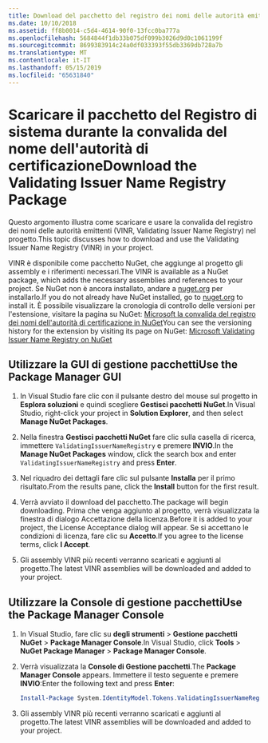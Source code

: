 ```yaml
---
title: Download del pacchetto del registro dei nomi delle autorità emittenti
ms.date: 10/10/2018
ms.assetid: ff8b0014-c5d4-4614-90f0-13fcc0ba777a
ms.openlocfilehash: 5684844f1db33b075df099b3026d9d0c1061199f
ms.sourcegitcommit: 8699383914c24a0df033393f55db3369db728a7b
ms.translationtype: MT
ms.contentlocale: it-IT
ms.lasthandoff: 05/15/2019
ms.locfileid: "65631840"
---
```

# <a name="download-the-validating-issuer-name-registry-package"></a><span data-ttu-id="4a621-102">Scaricare il pacchetto del Registro di sistema durante la convalida del nome dell'autorità di certificazione</span><span class="sxs-lookup"><span data-stu-id="4a621-102">Download the Validating Issuer Name Registry Package</span></span>

<span data-ttu-id="4a621-103">Questo argomento illustra come scaricare e usare la convalida del registro dei nomi delle autorità emittenti (VINR, Validating Issuer Name Registry) nel progetto.</span><span class="sxs-lookup"><span data-stu-id="4a621-103">This topic discusses how to download and use the Validating Issuer Name Registry (VINR) in your project.</span></span>

<span data-ttu-id="4a621-104">VINR è disponibile come pacchetto NuGet, che aggiunge al progetto gli assembly e i riferimenti necessari.</span><span class="sxs-lookup"><span data-stu-id="4a621-104">The VINR is available as a NuGet package, which adds the necessary assemblies and references to your project.</span></span> <span data-ttu-id="4a621-105">Se NuGet non è ancora installato, andare a [nuget.org](https://nuget.org) per installarlo.</span><span class="sxs-lookup"><span data-stu-id="4a621-105">If you do not already have NuGet installed, go to [nuget.org](https://nuget.org) to install it.</span></span> <span data-ttu-id="4a621-106">È possibile visualizzare la cronologia di controllo delle versioni per l'estensione, visitare la pagina su NuGet: [Microsoft la convalida del registro dei nomi dell'autorità di certificazione in NuGet](https://nuget.org/packages/System.IdentityModel.Tokens.ValidatingIssuerNameRegistry/)</span><span class="sxs-lookup"><span data-stu-id="4a621-106">You can see the versioning history for the extension by visiting its page on NuGet: [Microsoft Validating Issuer Name Registry on NuGet](https://nuget.org/packages/System.IdentityModel.Tokens.ValidatingIssuerNameRegistry/)</span></span>

## <a name="use-the-package-manager-gui"></a><span data-ttu-id="4a621-107">Utilizzare la GUI di gestione pacchetti</span><span class="sxs-lookup"><span data-stu-id="4a621-107">Use the Package Manager GUI</span></span>

1. <span data-ttu-id="4a621-108">In Visual Studio fare clic con il pulsante destro del mouse sul progetto in **Esplora soluzioni** e quindi scegliere **Gestisci pacchetti NuGet**.</span><span class="sxs-lookup"><span data-stu-id="4a621-108">In Visual Studio, right-click your project in **Solution Explorer**, and then select **Manage NuGet Packages**.</span></span>

2. <span data-ttu-id="4a621-109">Nella finestra **Gestisci pacchetti NuGet** fare clic sulla casella di ricerca, immettere `ValidatingIssuerNameRegistry` e premere **INVIO**.</span><span class="sxs-lookup"><span data-stu-id="4a621-109">In the **Manage NuGet Packages** window, click the search box and enter `ValidatingIssuerNameRegistry` and press **Enter**.</span></span>

3. <span data-ttu-id="4a621-110">Nel riquadro dei dettagli fare clic sul pulsante **Installa** per il primo risultato.</span><span class="sxs-lookup"><span data-stu-id="4a621-110">From the results pane, click the **Install** button for the first result.</span></span>

4. <span data-ttu-id="4a621-111">Verrà avviato il download del pacchetto.</span><span class="sxs-lookup"><span data-stu-id="4a621-111">The package will begin downloading.</span></span> <span data-ttu-id="4a621-112">Prima che venga aggiunto al progetto, verrà visualizzata la finestra di dialogo Accettazione della licenza.</span><span class="sxs-lookup"><span data-stu-id="4a621-112">Before it is added to your project, the License Acceptance dialog will appear.</span></span> <span data-ttu-id="4a621-113">Se si accettano le condizioni di licenza, fare clic su **Accetto**.</span><span class="sxs-lookup"><span data-stu-id="4a621-113">If you agree to the license terms, click **I Accept**.</span></span>

5. <span data-ttu-id="4a621-114">Gli assembly VINR più recenti verranno scaricati e aggiunti al progetto.</span><span class="sxs-lookup"><span data-stu-id="4a621-114">The latest VINR assemblies will be downloaded and added to your project.</span></span>

## <a name="use-the-package-manager-console"></a><span data-ttu-id="4a621-115">Utilizzare la Console di gestione pacchetti</span><span class="sxs-lookup"><span data-stu-id="4a621-115">Use the Package Manager Console</span></span>

1. <span data-ttu-id="4a621-116">In Visual Studio, fare clic su **degli strumenti** > **Gestione pacchetti NuGet** > **Package Manager Console**.</span><span class="sxs-lookup"><span data-stu-id="4a621-116">In Visual Studio, click **Tools** > **NuGet Package Manager** > **Package Manager Console**.</span></span>

2. <span data-ttu-id="4a621-117">Verrà visualizzata la **Console di Gestione pacchetti**.</span><span class="sxs-lookup"><span data-stu-id="4a621-117">The **Package Manager Console** appears.</span></span> <span data-ttu-id="4a621-118">Immettere il testo seguente e premere **INVIO**:</span><span class="sxs-lookup"><span data-stu-id="4a621-118">Enter the following text and press **Enter**:</span></span>

    ```powershell
    Install-Package System.IdentityModel.Tokens.ValidatingIssuerNameRegistry
    ```

3. <span data-ttu-id="4a621-119">Gli assembly VINR più recenti verranno scaricati e aggiunti al progetto.</span><span class="sxs-lookup"><span data-stu-id="4a621-119">The latest VINR assemblies will be downloaded and added to your project.</span></span>
